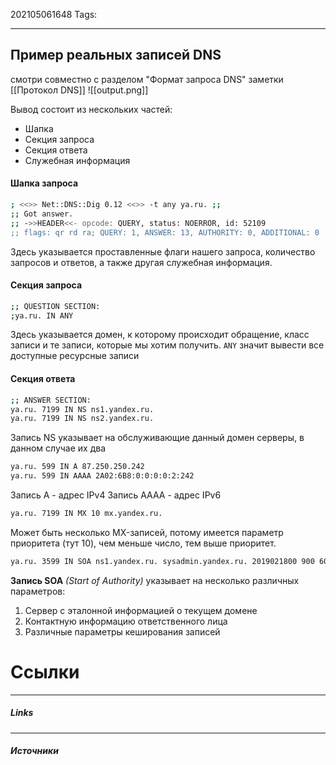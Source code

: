 202105061648
Tags:
___
 ## Пример реальных записей DNS
 смотри совместно с разделом "Формат запроса DNS" заметки [[Протокол DNS]]
 ![[output.png]]
 
 Вывод состоит из нескольких частей:
- Шапка
- Секция запроса
- Секция ответа
- Служебная информация

 #### Шапка запроса
 ```bash
 ; <<>> Net::DNS::Dig 0.12 <<>> -t any ya.ru. ;;
;; Got answer. 
;; ->>HEADER<<- opcode: QUERY, status: NOERROR, id: 52109 
;; flags: qr rd ra; QUERY: 1, ANSWER: 13, AUTHORITY: 0, ADDITIONAL: 0
```
Здесь указывается проставленные флаги нашего запроса, количество запросов и ответов, а также другая служебная информация.

 #### Секция запроса
 ```bash
 ;; QUESTION SECTION: 
 ;ya.ru. IN ANY
```
Здесь указывается домен, к которому происходит обращение, класс записи и те записи, которые мы хотим получить.
`ANY` значит вывести все доступные ресурсные записи

 #### Секция ответа
 ```bash
 ;; ANSWER SECTION: 
 ya.ru. 7199 IN NS ns1.yandex.ru. 
 ya.ru. 7199 IN NS ns2.yandex.ru. 
 ```
 Запись NS указывает на обслуживающие данный домен серверы, в данном случае их два
 ```bash
 ya.ru. 599 IN A 87.250.250.242 
 ya.ru. 599 IN AAAA 2A02:6B8:0:0:0:0:2:242
```
Запись А - адрес IPv4
Запись АААА - адрес IPv6
 ```bash
ya.ru. 7199 IN MX 10 mx.yandex.ru.
```
Может быть несколько МX-записей, потому имеется параметр приоритета (тут 10), чем меньше число, тем выше приоритет.
 ```bash
ya.ru. 3599 IN SOA ns1.yandex.ru. sysadmin.yandex.ru. 2019021800 900 600 2592000 900
```
**Запись SOA** _(Start of Authority)_ указывает на несколько различных параметров:

1. Сервер с эталонной информацией о текущем домене
2. Контактную информацию ответственного лица
3. Различные параметры кеширования записей


# Ссылки
___
##### Links


---
##### Источники
